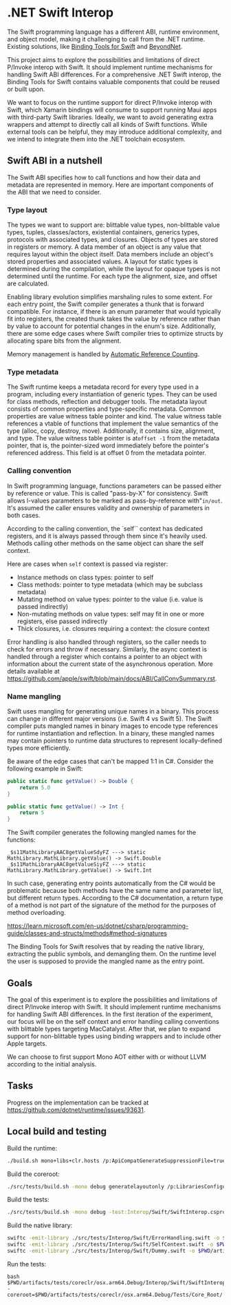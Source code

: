 # .NET Swift Interop

The Swift programming language has a different ABI, runtime environment, and object model, making it challenging to call from the .NET runtime. Existing solutions, like [Binding Tools for Swift](https://github.com/xamarin/binding-tools-for-swift) and [BeyondNet](https://github.com/royalapplications/beyondnet).

This project aims to explore the possibilities and limitations of direct P/Invoke interop with Swift. It should implement runtime mechanisms for handling Swift ABI differences. For a comprehensive .NET Swift interop, the Binding Tools for Swift contains valuable components that could be reused or built upon. 

We want to focus on the runtime support for direct P/Invoke interop with Swift, which Xamarin bindings will consume to support running Maui apps with third-party Swift libraries. Ideally, we want to avoid generating extra wrappers and attempt to directly call all kinds of Swift functions. While external tools can be helpful, they may introduce additional complexity, and we intend to integrate them into the .NET toolchain ecosystem. 

## Swift ABI in a nutshell

The Swift ABI specifies how to call functions and how their data and metadata are represented in memory. Here are important components of the ABI that we need to consider.

### Type layout

The types we want to support are: blittable value types, non-blittable value types, tuples, classes/actors, existential containers, generics types, protocols with associated types, and closures. Objects of types are stored in registers or memory. A data member of an object is any value that requires layout within the object itself. Data members include an object's stored properties and associated values. A layout for static types is determined during the compilation, while the layout for  opaque types is not determined until the runtime. For each type the alignment, size, and offset are calculated.

Enabling library evolution simplifies marshaling rules to some extent. For each entry point, the Swift compiler generates a thunk that is forward compatible. For instance, if there is an enum parameter that would typically fit into registers, the created thunk takes the value by reference rather than by value to account for potential changes in the enum's size. Additionally, there are some edge cases where Swift compiler tries to optimize structs by allocating spare bits from the alignment.

Memory management is handled by [Automatic Reference Counting](https://docs.swift.org/swift-book/documentation/the-swift-programming-language/automaticreferencecounting/).

### Type metadata

The Swift runtime keeps a metadata record for every type used in a program, including every instantiation of generic types. They can be used for class methods, reflection and debugger tools. The metadata layout consists of common properties and type-specific metadata. Common properties are value witness table pointer and kind. The value witness table references a vtable of functions that implement the value semantics of the type (alloc, copy, destroy, move). Additionally, it contains size, alignment, and type. The value witness table pointer is at`offset -1` from the metadata pointer, that is, the pointer-sized word immediately before the pointer's referenced address. This field is at offset 0 from the metadata pointer.

### Calling convention

In Swift programming language, functions parameters can be passed either by reference or value. This is called "pass-by-X" for consistency. Swift allows l-values parameters to be marked as pass-by-reference with"`in/out`. It's assumed the caller ensures validity and ownership of parameters in both cases. 

According to the calling convention, the `self`` context has dedicated registers, and it is always passed through them since it's heavily used. Methods calling other methods on the same object can share the self context. 

Here are cases when `self` context is passed via register:
 - Instance methods on class types: pointer to self
 - Class methods: pointer to type metadata (which may be subclass metadata)
 - Mutating method on value types: pointer to the value (i.e. value is passed indirectly)
 - Non-mutating methods on value types: self may fit in one or more registers, else passed indirectly
 - Thick closures, i.e. closures requiring a context: the closure context

Error handling is also handled through registers, so the caller needs to check for errors and throw if necessary. Similarly, the async context is handled through a register which contains a pointer to an object with information about the current state of the asynchronous operation. More details available at https://github.com/apple/swift/blob/main/docs/ABI/CallConvSummary.rst.

### Name mangling

Swift uses mangling for generating unique names in a binary. This process can change in different major versions (i.e. Swift 4 vs Swift 5). The Swift compiler puts mangled names in binary images to encode type references for runtime instantiation and reflection. In a binary, these mangled names may contain pointers to runtime data structures to represent locally-defined types more efficiently.

Be aware of the edge cases that can't be mapped 1:1 in C#. Consider the following example in Swift:
```swift
public static func getValue() -> Double {
    return 5.0
}

public static func getValue() -> Int {
    return 5
}
```

The Swift compiler generates the following mangled names for the functions:
```
_$s11MathLibraryAAC8getValueSdyFZ ---> static MathLibrary.MathLibrary.getValue() -> Swift.Double
_$s11MathLibraryAAC8getValueSiyFZ ---> static MathLibrary.MathLibrary.getValue() -> Swift.Int
```

In such case, generating entry points automatically from the C# would be problematic because both methods have the same name and parameter list, but different return types. According to the C# documentation, a return type of a method is not part of the signature of the method for the purposes of method overloading.

https://learn.microsoft.com/en-us/dotnet/csharp/programming-guide/classes-and-structs/methods#method-signatures

The Binding Tools for Swift resolves that by reading the native library, extracting the public symbols, and demangling them. On the runtime level the user is supposed to provide the mangled name as the entry point.

## Goals

The goal of this experiment is to explore the possibilities and limitations of direct P/Invoke interop with Swift. It should implement runtime mechanisms for handling Swift ABI differences. In the first iteration of the experiment, our focus will be on the self context and error handling calling conventions with blittable types targeting MacCatalyst. After that, we plan to expand support for non-blittable types using binding wrappers and to include other Apple targets.

We can choose to first support Mono AOT either with or without LLVM according to the initial analysis.

## Tasks

Progress on the implementation can be tracked at https://github.com/dotnet/runtime/issues/93631.

## Local build and testing

Build the runtime:
```sh
./build.sh mono+libs+clr.hosts /p:ApiCompatGenerateSuppressionFile=true /p:KeepNativeSymbols=true
```
Build the coreroot:
```sh
./src/tests/build.sh -mono debug generatelayoutonly /p:LibrariesConfiguration=Debug
```
Build the tests:
```sh
./src/tests/build.sh -mono debug -test:Interop/Swift/SwiftInterop.csproj /p:LibrariesConfiguration=Debug
```
Build the native library:
```sh
swiftc -emit-library ./src/tests/Interop/Swift/ErrorHandling.swift -o $PWD/artifacts/tests/coreclr/osx.arm64.Debug/Interop/Swift/SwiftInterop/libErrorHandling.dylib
swiftc -emit-library ./src/tests/Interop/Swift/SelfContext.swift -o $PWD/artifacts/tests/coreclr/osx.arm64.Debug/Interop/Swift/SwiftInterop/libSelfContext.dylib
swiftc -emit-library ./src/tests/Interop/Swift/Dummy.swift -o $PWD/artifacts/tests/coreclr/osx.arm64.Debug/Interop/Swift/SwiftInterop/libDummy.dylib
```
Run the tests:
```
bash $PWD/artifacts/tests/coreclr/osx.arm64.Debug/Interop/Swift/SwiftInterop/SwiftInterop.sh -coreroot=$PWD/artifacts/tests/coreclr/osx.arm64.Debug/Tests/Core_Root/
```
